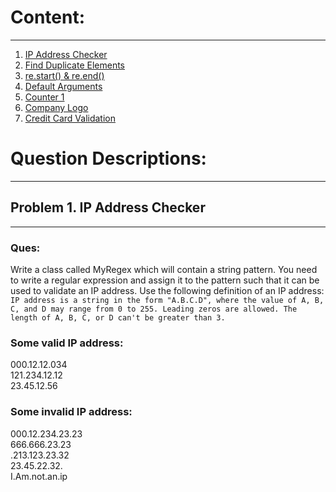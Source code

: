 # Content:  
---
1. [IP Address Checker](https://github.com/ironsubhajit/ALL_PYTHON/blob/main/CB_CompetativeProgramming/Hackerrank_prog_sol_hint/ipAddCheck.py)  
2. [Find Duplicate Elements](https://github.com/ironsubhajit/ALL_PYTHON/blob/main/CB_CompetativeProgramming/Hackerrank_prog_sol_hint/findDuplicateInArray.py)
3. [re.start() & re.end()](https://github.com/ironsubhajit/ALL_PYTHON/blob/main/CB_CompetativeProgramming/Hackerrank_prog_sol_hint/regex.py)
4. [Default Arguments](https://github.com/ironsubhajit/ALL_PYTHON/blob/main/CB_CompetativeProgramming/Hackerrank_prog_sol_hint/default_args.py)
5. [Counter 1](https://github.com/ironsubhajit/ALL_PYTHON/blob/main/CB_CompetativeProgramming/Hackerrank_prog_sol_hint/counter.py)
6. [Company Logo](https://github.com/ironsubhajit/ALL_PYTHON/blob/main/CB_CompetativeProgramming/Hackerrank_prog_sol_hint/company_logo.py)
7. [Credit Card Validation](https://github.com/ironsubhajit/ALL_PYTHON/blob/main/CB_CompetativeProgramming/credit.py)

# Question Descriptions:  
---
## Problem 1. IP Address Checker
---
### Ques:  
Write a class called MyRegex which will contain a string pattern. You need to write a regular expression and assign it to the pattern such that it can be used to validate an IP address. Use the following definition of an IP address:  
`IP address is a string in the form "A.B.C.D", where the value of A, B, C, and D may range from 0 to 255. Leading zeros are allowed. The length of A, B, C, or D can't be greater than 3.`  
### Some valid IP address:  
000.12.12.034  
121.234.12.12  
23.45.12.56  
### Some invalid IP address:  
000.12.234.23.23  
666.666.23.23  
.213.123.23.32  
23.45.22.32.  
I.Am.not.an.ip  
